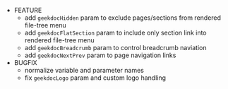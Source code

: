 - FEATURE
  - add `geekdocHidden` param to exclude pages/sections from rendered file-tree menu
  - add `geekdocFlatSection` param to include only section link into rendered file-tree menu
  - add `geekdocBreadcrumb` param to control breadcrumb naviation
  - add `geekdocNextPrev` param to page navigation links
- BUGFIX
  - normalize variable and parameter names
  - fix `geekdocLogo` param and custom logo handling
